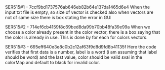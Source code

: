 SER515#1 - 7ccf9bd1737576ab646eb82b64e137da1465d6e4
When the input txt file is empty, so size of vector is checked also when vectors are not of same size there is box stating the error in GUI

SER515#2 - 714ef6cb4159f8c69bed8da99b70bb48fa39e99a
When we choose a color already present in the color vector, there is a box saying that the color is already in use. This is done by for each for colors vectors.

SER515#3 - 695eff640e3e8c0b2c12af63f9d8d9fd8b41135f
Here the code verifies that first data is a number, label is a word (i am assuming that label should be word) and the last value, color should be valid sval in the colorMap and default to black for invalid color.

